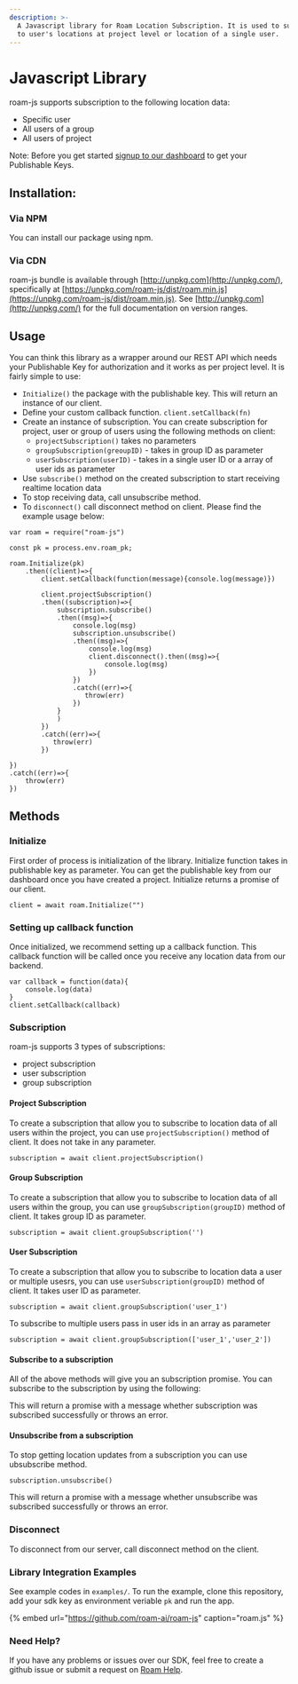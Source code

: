 ```yaml
---
description: >-
  A Javascript library for Roam Location Subscription. It is used to subscribe
  to user's locations at project level or location of a single user.
---
```


# Javascript Library

roam-js supports subscription to the following location data:

* Specific user
* All users of a group
* All users of project

Note: Before you get started [signup to our dashboard](https://roam.ai/) to get your Publishable Keys.

## Installation:

### Via NPM

You can install our package using npm.

### Via CDN

roam-js bundle is available through [http://unpkg.com](http://unpkg.com/), specifically at [https://unpkg.com/roam-js/dist/roam.min.js](https://unpkg.com/roam-js/dist/roam.min.js). See [http://unpkg.com](http://unpkg.com/) for the full documentation on version ranges.

## Usage

You can think this library as a wrapper around our REST API which needs your Publishable Key for authorization and it works as per project level. It is fairly simple to use:

* `Initialize()` the package with the publishable key. This will return an instance of our client.
* Define your custom callback function. `client.setCallback(fn)`
* Create an instance of subscription. You can create subscription for project, user or group of users using the following methods on client:
  * `projectSubscription()` takes no parameters
  * `groupSubscription(greoupID)` - takes in group ID as parameter
  * `userSubscription(userID)` - takes in a single user ID or a array of user ids as parameter
* Use `subscribe()` method on the created subscription to start receiving realtime location data
* To stop receiving data, call unsubscribe method.
* To `disconnect()` call disconnect method on client. Please find the example usage below:

```text
var roam = require("roam-js")

const pk = process.env.roam_pk;

roam.Initialize(pk)
    .then((client)=>{
        client.setCallback(function(message){console.log(message)})
        
        client.projectSubscription()
        .then((subscription)=>{
            subscription.subscribe()
            .then((msg)=>{
                console.log(msg)
                subscription.unsubscribe()
                .then((msg)=>{
                    console.log(msg)
                    client.disconnect().then((msg)=>{
                        console.log(msg)
                    })
                })
                .catch((err)=>{
                   throw(err)
                })
            }
            )
        })
        .catch((err)=>{
           throw(err)
        })
        
})
.catch((err)=>{
    throw(err)
})
```

## Methods

### Initialize

First order of process is initialization of the library. Initialize function takes in publishable key as parameter. You can get the publishable key from our dashboard once you have created a project. Initialize returns a promise of our client.

```text
client = await roam.Initialize("")
```

### Setting up callback function

Once initialized, we recommend setting up a callback function. This callback function will be called once you receive any location data from our backend.

```text
var callback = function(data){
    console.log(data)
}
client.setCallback(callback)
```

### Subscription

roam-js supports 3 types of subscriptions:

* project subscription
* user subscription
* group subscription

#### Project Subscription

To create a subscription that allow you to subscribe to location data of all users within the project, you can use `projectSubscription()` method of client. It does not take in any parameter.

```text
subscription = await client.projectSubscription()
```

#### Group Subscription

To create a subscription that allow you to subscribe to location data of all users within the group, you can use `groupSubscription(groupID)` method of client. It takes group ID as parameter.

```text
subscription = await client.groupSubscription('')
```

#### User Subscription

To create a subscription that allow you to subscribe to location data a user or multiple usesrs, you can use `userSubscription(groupID)` method of client. It takes user ID as parameter.

```text
subscription = await client.groupSubscription('user_1')
```

To subscribe to multiple users pass in user ids in an array as parameter

```text
subscription = await client.groupSubscription(['user_1','user_2'])
```

#### Subscribe to a subscription

All of the above methods will give you an subscription promise. You can subscribe to the subscription by using the following:

This will return a promise with a message whether subscription was subscribed successfully or throws an error.

#### Unsubscribe from a subscription

To stop getting location updates from a subscription you can use ubsubscribe method.

```text
subscription.unsubscribe()
```

This will return a promise with a message whether unsubscribe was subscribed successfully or throws an error.

### Disconnect

To disconnect from our server, call disconnect method on the client.

### Library Integration Examples

See example codes in `examples/`. To run the example, clone this repository, add your sdk key as environment veriable `pk` and run the app.

{% embed url="https://github.com/roam-ai/roam-js" caption="roam.js" %}

### Need Help?

If you have any problems or issues over our SDK, feel free to create a github issue or submit a request on [Roam Help](https://geosparkai.atlassian.net/servicedesk/customer/portal/2).

